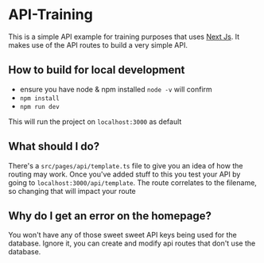 # API-Training
This is a simple API example for training purposes that uses [Next Js](https://nextjs.org/). It makes use of the API routes to build a very simple API.
## How to build for local development

- ensure you have node & npm installed `node -v` will confirm
- `npm install`
- `npm run dev`

This will run the project on `localhost:3000` as default 
## What should I do?
There's a `src/pages/api/template.ts` file to give you an idea of how the routing may work. Once you've added stuff to this you test your API by going to `localhost:3000/api/template`.
The route correlates to the filename, so changing that will impact your route


## Why do I get an error on the homepage?
You won't have any of those sweet sweet API keys being used for the database. Ignore it, you can create and modify api routes that don't use the database.


